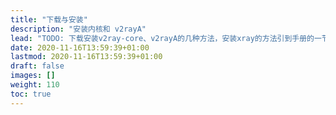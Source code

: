 ```yaml
---
title: "下载与安装"
description: "安装内核和 v2rayA"
lead: "TODO: 下载安装v2ray-core、v2rayA的几种方法，安装xray的方法引到手册的一节去"
date: 2020-11-16T13:59:39+01:00
lastmod: 2020-11-16T13:59:39+01:00
draft: false
images: []
weight: 110
toc: true
---
```


